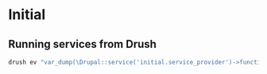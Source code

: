 # Initial




## Running services from Drush

```bash
drush ev "var_dump(\Drupal::service('initial.service_provider')->function());"
```
